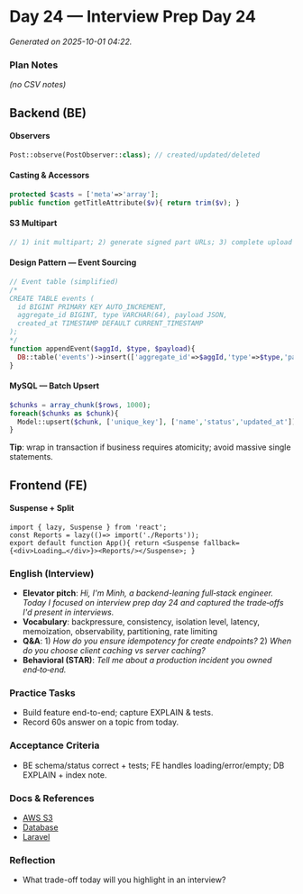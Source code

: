 # Day 24 — Interview Prep Day 24

_Generated on 2025-10-01 04:22._

### Plan Notes
_(no CSV notes)_

## Backend (BE)

#### Observers
```php
Post::observe(PostObserver::class); // created/updated/deleted
```

#### Casting & Accessors
```php
protected $casts = ['meta'=>'array'];
public function getTitleAttribute($v){ return trim($v); }
```

#### S3 Multipart
```php
// 1) init multipart; 2) generate signed part URLs; 3) complete upload
```

#### Design Pattern — Event Sourcing
```php
// Event table (simplified)
/*
CREATE TABLE events (
  id BIGINT PRIMARY KEY AUTO_INCREMENT,
  aggregate_id BIGINT, type VARCHAR(64), payload JSON,
  created_at TIMESTAMP DEFAULT CURRENT_TIMESTAMP
);
*/
function appendEvent($aggId, $type, $payload){
  DB::table('events')->insert(['aggregate_id'=>$aggId,'type'=>$type,'payload'=>json_encode($payload)]);
}
```

#### MySQL — Batch Upsert
```php
$chunks = array_chunk($rows, 1000);
foreach($chunks as $chunk){
  Model::upsert($chunk, ['unique_key'], ['name','status','updated_at']);
}
```
**Tip**: wrap in transaction if business requires atomicity; avoid massive single statements.


## Frontend (FE)

#### Suspense + Split
```tsx
import { lazy, Suspense } from 'react';
const Reports = lazy(()=> import('./Reports'));
export default function App(){ return <Suspense fallback={<div>Loading…</div>}><Reports/></Suspense>; }
```

### English (Interview)
- **Elevator pitch**: *Hi, I'm Minh, a backend-leaning full‑stack engineer. Today I focused on interview prep day 24 and captured the trade‑offs I'd present in interviews.*
- **Vocabulary**: backpressure, consistency, isolation level, latency, memoization, observability, partitioning, rate limiting
- **Q&A**: 1) *How do you ensure idempotency for create endpoints?*  2) *When do you choose client caching vs server caching?*
- **Behavioral (STAR)**: *Tell me about a production incident you owned end‑to‑end.*


### Practice Tasks
- Build feature end-to-end; capture EXPLAIN & tests.
- Record 60s answer on a topic from today.

### Acceptance Criteria
- BE schema/status correct + tests; FE handles loading/error/empty; DB EXPLAIN + index note.

### Docs & References
- [AWS S3](https://docs.aws.amazon.com/AmazonS3/latest/userguide/mpuoverview.html)
- [Database](https://dev.mysql.com/doc/)
- [Laravel](https://laravel.com/docs)

### Reflection
- What trade-off today will you highlight in an interview?